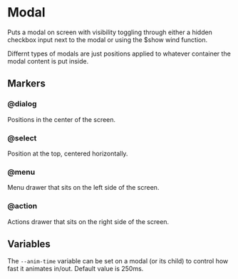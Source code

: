 # Modal
Puts a modal on screen with visibility toggling through either a hidden
checkbox input next to the modal or using the $show wind function.

Differnt types of modals are just positions applied to whatever container
the modal content is put inside.

## Markers

### @dialog
Positions in the center of the screen.

### @select
Position at the top, centered horizontally.

### @menu
Menu drawer that sits on the left side of the screen.

### @action
Actions drawer that sits on the right side of the screen.

## Variables
The `--anim-time` variable can be set on a modal (or its child) to control how
fast it animates in/out. Default value is 250ms.

[component.md : ../examples/modal.html :]: #
